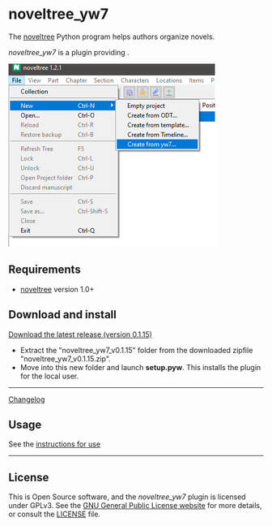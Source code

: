 # noveltree_yw7

The [noveltree](https://peter88213.github.io/noveltree/) Python program helps authors organize novels.  

*noveltree_yw7* is a plugin providing . 

![Screenshot](Screenshots/screen01.png)

## Requirements

- [noveltree](https://peter88213.github.io/noveltree/) version 1.0+

## Download and install

[Download the latest release (version 0.1.15)](https://github.com/peter88213/noveltree_yw7/raw/main/dist/noveltree_yw7_v0.1.15.zip)

- Extract the "noveltree_yw7_v0.1.15" folder from the downloaded zipfile "noveltree_yw7_v0.1.15.zip".
- Move into this new folder and launch **setup.pyw**. This installs the plugin for the local user.

---

[Changelog](changelog)

## Usage

See the [instructions for use](usage)

---

## License

This is Open Source software, and the *noveltree_yw7* plugin is licensed under GPLv3. See the
[GNU General Public License website](https://www.gnu.org/licenses/gpl-3.0.en.html) for more
details, or consult the [LICENSE](https://github.com/peter88213/noveltree_yw7/blob/main/LICENSE) file.

